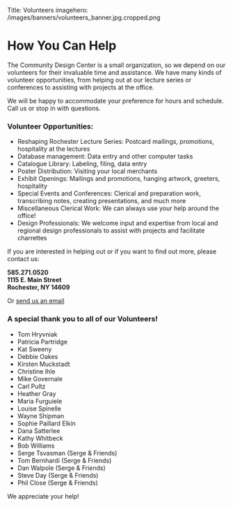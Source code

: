 Title: Volunteers
imagehero: /images/banners/volunteers_banner.jpg.cropped.png

# How You Can Help

The Community Design Center is a small organization, so we depend on our volunteers for their invaluable time and assistance. 
We have many kinds of volunteer opportunities, from helping out at our lecture series or conferences to assisting
with projects at the office.

We will be happy to accommodate your preference for hours and schedule. Call us or stop in with questions. 



### Volunteer Opportunities:

* Reshaping Rochester Lecture Series: Postcard mailings, promotions, hospitality at the lectures
* Database management: Data entry and other computer tasks
* Catalogue Library: Labeling, filing, data entry
* Poster Distribution: Visiting your local merchants
* Exhibit Openings: Mailings and promotions, hanging artwork, greeters, hospitality
* Special Events and Conferences: Clerical and preparation work, transcribing notes, creating presentations, and much more
* Miscellaneous Clerical Work: We can always use your help around the office!
* Design Professionals: We welcome input and expertise from local and regional design professionals to assist with projects and facilitate charrettes

If you are interested in helping out or if you want to find out more, please contact us:


**585.271.0520**<br />
**1115 E. Main Street**<br />
**Rochester, NY 14609**<br />

Or [send us an email](mailto:admin@rrcdc.org)

### A special thank you to all of our Volunteers!

* Tom Hryvniak
* Patricia Partridge 
* Kat Sweeny
* Debbie Oakes
* Kirsten Muckstadt
* Christine Ihle
* Mike Governale
* Carl Pultz
* Heather Gray 
* Maria Furguiele
* Louise Spinelle
* Wayne Shipman
* Sophie Paillard Elkin
* Dana Satterlee
* Kathy Whitbeck
* Bob Williams
* Serge Tsvasman (Serge & Friends)
* Tom Bernhardi (Serge & Friends)
* Dan Walpole (Serge & Friends)
* Steve Day (Serge & Friends)
* Phil Close (Serge & Friends)


We appreciate your help!
